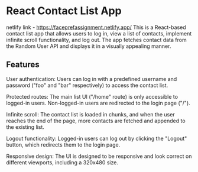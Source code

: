 # React Contact List App
netlify link - https://faceprefassignment.netlify.app/
This is a React-based contact list app that allows users to log in, view a list of contacts, implement infinite scroll functionality, and log out. The app fetches contact data from the Random User API and displays it in a visually appealing manner.

## Features

User authentication: Users can log in with a predefined username and password ("foo" and "bar" respectively) to access the contact list.

Protected routes: The main list UI ("/home" route) is only accessible to logged-in users. Non-logged-in users are redirected to the login page ("/").

Infinite scroll: The contact list is loaded in chunks, and when the user reaches the end of the page, more contacts are fetched and appended to the existing list.

Logout functionality: Logged-in users can log out by clicking the "Logout" button, which redirects them to the login page.

Responsive design: The UI is designed to be responsive and look correct on different viewports, including a 320x480 size.



